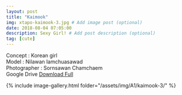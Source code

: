 ```yaml
---
layout: post
title: "Kaimook"
img: xtapo-kaimook-3.jpg # Add image post (optional)
date: 2018-08-04 07:05:00
description: Sexy Girl! # Add post description (optional)
tag: [cute]
---
```

Concept : Korean girl   
Model : Nilawan Iamchuasawad  
Photographer : Sornsawan Chamchaem  
Google Drive [Download Full](http://gestyy.com/e0Gnn6)              

{% include image-gallery.html folder="/assets/img/A1/kaimook-3/" %}
